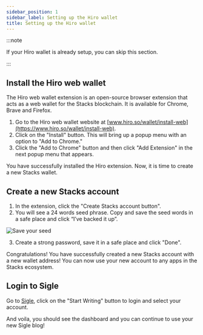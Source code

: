 ```yaml
---
sidebar_position: 1
sidebar_label: Setting up the Hiro wallet
title: Setting up the Hiro wallet
---
```


:::note

If your Hiro wallet is already setup, you can skip this section.

:::

## Install the Hiro web wallet

The Hiro web wallet extension is an open-source browser extension that acts as a web wallet for the Stacks blockchain. It is available for Chrome, Brave and Firefox.

1. Go to the Hiro web wallet website at [www.hiro.so/wallet/install-web](https://www.hiro.so/wallet/install-web).
2. Click on the "Install" button. This will bring up a popup menu with an option to "Add to Chrome."
3. Click the "Add to Chrome" button and then click "Add Extension" in the next popup menu that appears.

You have successfully installed the Hiro extension. Now, it is time to create a new Stacks wallet.

## Create a new Stacks account

1. In the extension, click the "Create Stacks account button".
2. You will see a 24 words seed phrase. Copy and save the seed words in a safe place and click “I’ve backed it up”.

![Save your seed](/img/docs/getting-started/hiro-wallet-seed.png)

3. Create a strong password, save it in a safe place and click "Done".

Congratulations! You have successfully created a new Stacks account with a new wallet address! You can now use your new account to any apps in the Stacks ecosystem.

## Login to Sigle

Go to [Sigle](https://app.sigle.io/), click on the "Start Writing" button to login and select your account.

And voila, you should see the dashboard and you can continue to use your new Sigle blog!
